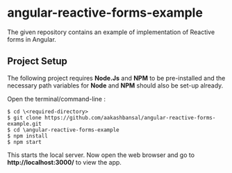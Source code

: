 # angular-reactive-forms-example
The given repository contains an example of implementation of Reactive forms in Angular.

## Project Setup

The following project requires **Node.Js** and **NPM** to be pre-installed and the necessary path variables for **Node** and **NPM** should also be set-up already.

Open the terminal/command-line :

```
$ cd \<required-directory>
$ git clone https://github.com/aakashbansal/angular-reactive-forms-example.git
$ cd \angular-reactive-forms-example
$ npm install
$ npm start
```

This starts the local server. Now open the web browser and go to **http://localhost:3000/** to view the app.
